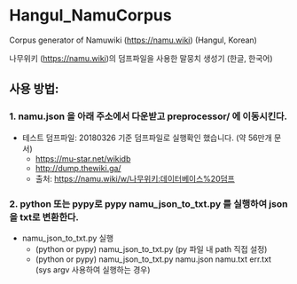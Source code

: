 # Hangul_NamuCorpus
Corpus generator of Namuwiki (https://namu.wiki) (Hangul, Korean)

나무위키 (https://namu.wiki)의 덤프파일을 사용한 말뭉치 생성기 (한글, 한국어)

## 사용 방법: 

### 1. namu.json 을 아래 주소에서 다운받고 preprocessor/ 에 이동시킨다.
* 테스트 덤프파일: 20180326 기준 덤프파일로 실행확인 했습니다. (약 56만개 문서)
  + https://mu-star.net/wikidb 
  + http://dump.thewiki.ga/
  + 출처: https://namu.wiki/w/나무위키:데이터베이스%20덤프

### 2. python 또는 pypy로 pypy namu_json_to_txt.py 를 실행하여 json을 txt로 변환한다.
* namu_json_to_txt.py 실행
  + (python or pypy) namu_json_to_txt.py (py 파일 내 path 직접 설정)
  + (python or pypy) namu_json_to_txt.py namu.json namu.txt err.txt (sys argv 사용하여 실행하는 경우)


